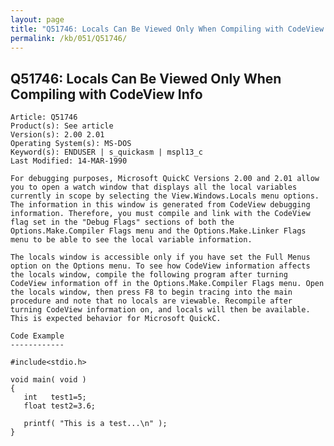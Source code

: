 ```yaml
---
layout: page
title: "Q51746: Locals Can Be Viewed Only When Compiling with CodeView Info"
permalink: /kb/051/Q51746/
---
```


## Q51746: Locals Can Be Viewed Only When Compiling with CodeView Info

	Article: Q51746
	Product(s): See article
	Version(s): 2.00 2.01
	Operating System(s): MS-DOS
	Keyword(s): ENDUSER | s_quickasm | mspl13_c
	Last Modified: 14-MAR-1990
	
	For debugging purposes, Microsoft QuickC Versions 2.00 and 2.01 allow
	you to open a watch window that displays all the local variables
	currently in scope by selecting the View.Windows.Locals menu options.
	The information in this window is generated from CodeView debugging
	information. Therefore, you must compile and link with the CodeView
	flag set in the "Debug Flags" sections of both the
	Options.Make.Compiler Flags menu and the Options.Make.Linker Flags
	menu to be able to see the local variable information.
	
	The locals window is accessible only if you have set the Full Menus
	option on the Options menu. To see how CodeView information affects
	the locals window, compile the following program after turning
	CodeView information off in the Options.Make.Compiler Flags menu. Open
	the locals window, then press F8 to begin tracing into the main
	procedure and note that no locals are viewable. Recompile after
	turning CodeView information on, and locals will then be available.
	This is expected behavior for Microsoft QuickC.
	
	Code Example
	------------
	
	#include<stdio.h>
	
	void main( void )
	{
	   int   test1=5;
	   float test2=3.6;
	
	   printf( "This is a test...\n" );
	}
